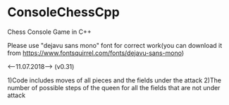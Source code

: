 # ConsoleChessCpp
Chess Console Game in C++ 

Please use "dejavu sans mono" font for correct work(you can download it from https://www.fontsquirrel.com/fonts/dejavu-sans-mono)
 
 <--11.07.2018--> (v0.31) 
 
1)Code includes moves of all pieces and the fields under the attack
2)The number of possible steps of the queen for all the fields that are not under attack
